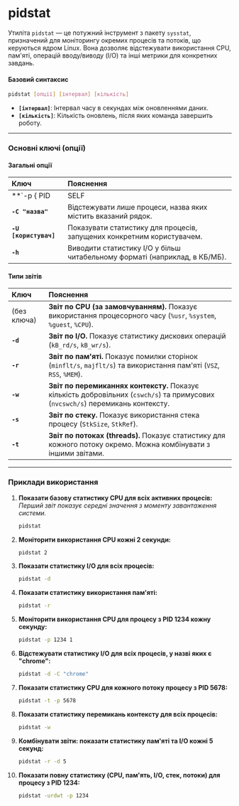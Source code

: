 # pidstat

Утиліта `pidstat` — це потужний інструмент з пакету `sysstat`, призначений для моніторингу окремих процесів та потоків, що керуються ядром Linux. Вона дозволяє відстежувати використання CPU, пам'яті, операцій вводу/виводу (I/O) та інші метрики для конкретних завдань.

#### **Базовий синтаксис**

```bash
pidstat [опції] [інтервал] [кількість]
```

*   **`[інтервал]`**: Інтервал часу в секундах між оновленнями даних.
*   **`[кількість]`**: Кількість оновлень, після яких команда завершить роботу.

--- 

### **Основні ключі (опції)**

#### **Загальні опції**

| Ключ | Пояснення |
| :--- | :--- |
| **`-p { PID | SELF | ALL }`** | Вказати процес для моніторингу. Можна передати `PID`, `SELF` (сам процес `pidstat`) або `ALL` (усі процеси). |
| **`-C "назва"`** | Відстежувати лише процеси, назва яких містить вказаний рядок. |
| **`-U [користувач]`** | Показувати статистику для процесів, запущених конкретним користувачем. |
| **`-h`** | Виводити статистику I/O у більш читабельному форматі (наприклад, в КБ/МБ). |

#### **Типи звітів**

| Ключ | Пояснення |
| :--- | :--- |
| (без ключа) | **Звіт по CPU (за замовчуванням).** Показує використання процесорного часу (`%usr`, `%system`, `%guest`, `%CPU`). |
| **`-d`** | **Звіт по I/O.** Показує статистику дискових операцій (`kB_rd/s`, `kB_wr/s`). |
| **`-r`** | **Звіт по пам'яті.** Показує помилки сторінок (`minflt/s`, `majflt/s`) та використання пам'яті (`VSZ`, `RSS`, `%MEM`). |
| **`-w`** | **Звіт по перемиканнях контексту.** Показує кількість добровільних (`cswch/s`) та примусових (`nvcswch/s`) перемикань контексту. |
| **`-s`** | **Звіт по стеку.** Показує використання стека процесу (`StkSize`, `StkRef`). |
| **`-t`** | **Звіт по потоках (threads).** Показує статистику для кожного потоку окремо. Можна комбінувати з іншими звітами. |

--- 

### **Приклади використання**

1.  **Показати базову статистику CPU для всіх активних процесів:**
    *Перший звіт показує середні значення з моменту завантаження системи.*
    ```bash
    pidstat
    ```

2.  **Моніторити використання CPU кожні 2 секунди:**
    ```bash
    pidstat 2
    ```

3.  **Показати статистику I/O для всіх процесів:**
    ```bash
    pidstat -d
    ```

4.  **Показати статистику використання пам'яті:**
    ```bash
    pidstat -r
    ```

5.  **Моніторити використання CPU для процесу з PID 1234 кожну секунду:**
    ```bash
    pidstat -p 1234 1
    ```

6.  **Відстежувати статистику I/O для всіх процесів, у назві яких є "chrome":**
    ```bash
    pidstat -d -C "chrome"
    ```

7.  **Показати статистику CPU для кожного потоку процесу з PID 5678:**
    ```bash
    pidstat -t -p 5678
    ```

8.  **Показати статистику перемикань контексту для всіх процесів:**
    ```bash
    pidstat -w
    ```

9.  **Комбінувати звіти: показати статистику пам'яті та I/O кожні 5 секунд:**
    ```bash
    pidstat -r -d 5
    ```

10. **Показати повну статистику (CPU, пам'ять, I/O, стек, потоки) для процесу з PID 1234:**
    ```bash
    pidstat -urdwt -p 1234
    ```
